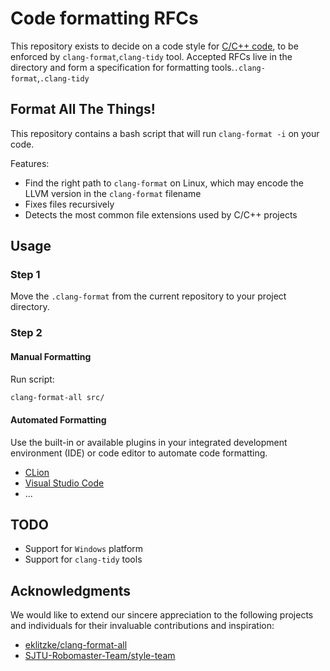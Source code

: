 # Code formatting RFCs

This repository exists to decide on a code style for [C/C++ code](https://whvcse-robot-lab.github.io/wiki/Standard/CodeStyles/Cpp/), 
to be enforced by `clang-format`,`clang-tidy` tool.
Accepted RFCs live in the directory and form a specification for formatting tools.`.clang-format`,`.clang-tidy`

## Format All The Things!
This repository contains a bash script that will run `clang-format -i` on your code.

Features:
* Find the right path to `clang-format` on Linux, which may encode the LLVM version in the `clang-format` filename
* Fixes files recursively
* Detects the most common file extensions used by C/C++ projects

## Usage

### Step 1
Move the `.clang-format` from the current repository to your project directory.

### Step 2
#### Manual Formatting
Run script:

```bash
clang-format-all src/
```

#### Automated Formatting

Use the built-in or available plugins in your integrated development environment (IDE) or code editor to automate code formatting.

* [CLion](https://www.jetbrains.com/help/clion/clangformat-as-alternative-formatter.html#clion-support)
* [Visual Studio Code](https://code.visualstudio.com/docs/cpp/cpp-ide)
* ...

## TODO
* Support for `Windows` platform
* Support for `clang-tidy` tools

## Acknowledgments

We would like to extend our sincere appreciation to the following projects and individuals for their invaluable contributions and inspiration:
- [eklitzke/clang-format-all](https://github.com/eklitzke/clang-format-all)
- [SJTU-Robomaster-Team/style-team](https://github.com/SJTU-RoboMaster-Team/style-team/tree/main)
